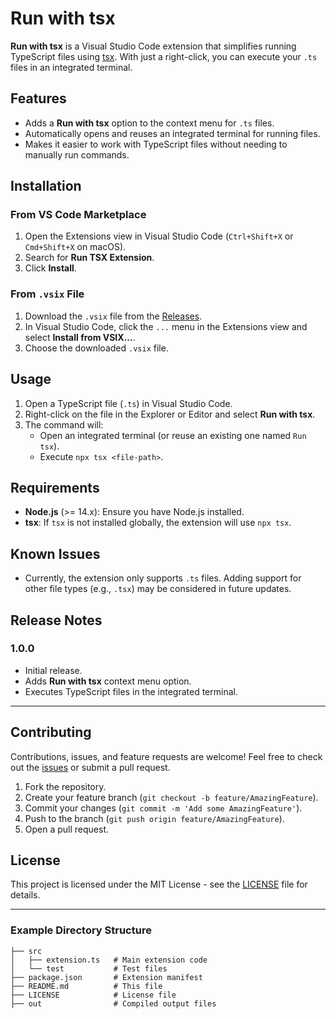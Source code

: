 # Run with tsx

**Run with tsx** is a Visual Studio Code extension that simplifies running TypeScript files using [tsx](https://github.com/esbuild-kit/tsx). With just a right-click, you can execute your `.ts` files in an integrated terminal.

## Features

- Adds a **Run with tsx** option to the context menu for `.ts` files.
- Automatically opens and reuses an integrated terminal for running files.
- Makes it easier to work with TypeScript files without needing to manually run commands.

## Installation

### From VS Code Marketplace

1. Open the Extensions view in Visual Studio Code (`Ctrl+Shift+X` or `Cmd+Shift+X` on macOS).
2. Search for **Run TSX Extension**.
3. Click **Install**.

### From `.vsix` File

1. Download the `.vsix` file from the [Releases](#).
2. In Visual Studio Code, click the `...` menu in the Extensions view and select **Install from VSIX...**.
3. Choose the downloaded `.vsix` file.

## Usage

1. Open a TypeScript file (`.ts`) in Visual Studio Code.
2. Right-click on the file in the Explorer or Editor and select **Run with tsx**.
3. The command will:
   - Open an integrated terminal (or reuse an existing one named `Run tsx`).
   - Execute `npx tsx <file-path>`.

## Requirements

- **Node.js** (>= 14.x): Ensure you have Node.js installed.
- **tsx**: If `tsx` is not installed globally, the extension will use `npx tsx`.

## Known Issues

- Currently, the extension only supports `.ts` files. Adding support for other file types (e.g., `.tsx`) may be considered in future updates.

## Release Notes

### 1.0.0

- Initial release.
- Adds **Run with tsx** context menu option.
- Executes TypeScript files in the integrated terminal.

---

## Contributing

Contributions, issues, and feature requests are welcome! Feel free to check out the [issues](https://github.com/your-repo/run-tsx-extension/issues) or submit a pull request.

1. Fork the repository.
2. Create your feature branch (`git checkout -b feature/AmazingFeature`).
3. Commit your changes (`git commit -m 'Add some AmazingFeature'`).
4. Push to the branch (`git push origin feature/AmazingFeature`).
5. Open a pull request.

## License

This project is licensed under the MIT License - see the [LICENSE](LICENSE) file for details.

---

### Example Directory Structure

```plaintext
├── src
│   ├── extension.ts   # Main extension code
│   └── test           # Test files
├── package.json       # Extension manifest
├── README.md          # This file
├── LICENSE            # License file
├── out                # Compiled output files
